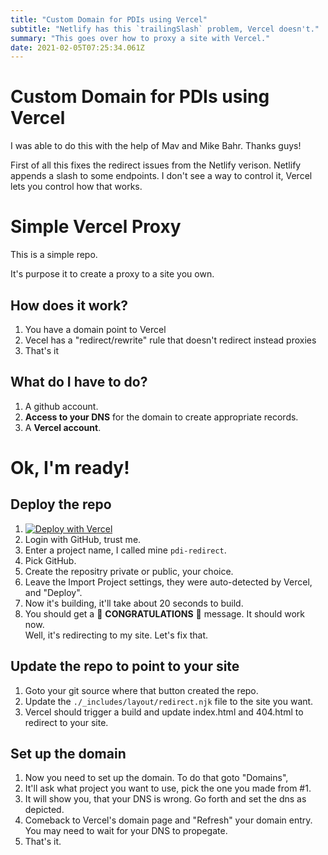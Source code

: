 ```yaml
---
title: "Custom Domain for PDIs using Vercel"
subtitle: "Netlify has this `trailingSlash` problem, Vercel doesn't."
summary: "This goes over how to proxy a site with Vercel."
date: 2021-02-05T07:25:34.061Z
---
```


# Custom Domain for PDIs using Vercel

I was able to do this with the help of Mav and Mike Bahr.  Thanks guys!

First of all this fixes the redirect issues from the Netlify verison.  Netlify appends a slash to some endpoints.  I don't see a way to control it, Vercel  lets you control how that works.

# Simple Vercel Proxy 

This is a simple repo.

It's purpose it to create a proxy to a site you own.

## How does it work?

1.  You have a domain point to Vercel
2.  Vecel has a "redirect/rewrite" rule that doesn't redirect instead proxies
3.  That's it

## What do I have to do?

1.  A github account.
1.  **Access to your DNS** for the domain to create appropriate records.
2.  A **Vercel account**.

# Ok, I'm ready!

## Deploy the repo

1. [![Deploy with Vercel](https://vercel.com/button)](https://vercel.com/new/git/external?repository-url=https%3A%2F%2Fgithub.com%2Fjacebenson%2Fdev)
2. Login with GitHub, trust me.
3. Enter a project name, I called mine `pdi-redirect`.
4. Pick GitHub.
5. Create the repositry private or public, your choice.
6. Leave the Import Project settings, they were auto-detected by Vercel, and "Deploy".
7. Now it's building, it'll take about 20 seconds to build. 
8. You should get a 🎉 **CONGRATULATIONS** 🎉 message.  It should work now.  
  Well, it's redirecting to my site.  Let's fix that.

## Update the repo to point to your site

1. Goto your git source where that button created the repo.
1. Update the `./_includes/layout/redirect.njk` file to the site you want.
1. Vercel should trigger a build and update index.html and 404.html to redirect to your site.
   
## Set up the domain

1. Now you need to set up the domain.  To do that goto "Domains", 
1. It'll ask what project you want to use, pick the one you made from #1.
1. It will show you, that your DNS is wrong.  Go forth and set the dns as depicted.
1. Comeback to Vercel's domain page and "Refresh" your domain entry.  You may need to wait for your DNS to propegate.
1. That's it.

<!--
If you want a short domain for a specific portal, or a domain for a PDI this is for you!

Do you want multiple domains pointed to your instance?
Do you want domains pointed specifically to your service portal?  

Go no further then this session.  

What can I do after this session?

- Make a short url for your serivce portal
- Make multiple domains proxy ServiceNow
- Have full control over this proxy on GitHub

Use cases

- Walkup experience
- Service portal
- Now experience
- Fun for your PDI
-->
